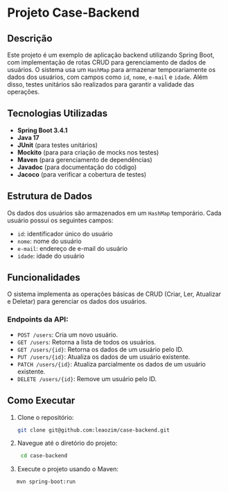 # Projeto Case-Backend

## Descrição
Este projeto é um exemplo de aplicação backend utilizando Spring Boot, com implementação de rotas CRUD para gerenciamento de dados de usuários. O sistema usa um `HashMap` para armazenar temporariamente os dados dos usuários, com campos como `id`, `nome`, `e-mail` e `idade`. Além disso, testes unitários são realizados para garantir a validade das operações.

## Tecnologias Utilizadas
- **Spring Boot 3.4.1**
- **Java 17**
- **JUnit** (para testes unitários)
- **Mockito** (para para criação de mocks nos testes)
- **Maven** (para gerenciamento de dependências)
- **Javadoc** (para documentação do código)
- **Jacoco** (para verificar a cobertura de testes)

## Estrutura de Dados
Os dados dos usuários são armazenados em um `HashMap` temporário. Cada usuário possui os seguintes campos:
- `id`: identificador único do usuário
- `nome`: nome do usuário
- `e-mail`: endereço de e-mail do usuário
- `idade`: idade do usuário

## Funcionalidades
O sistema implementa as operações básicas de CRUD (Criar, Ler, Atualizar e Deletar) para gerenciar os dados dos usuários.

### Endpoints da API:
- `POST /users`: Cria um novo usuário.
- `GET /users`: Retorna a lista de todos os usuários.
- `GET /users/{id}`: Retorna os dados de um usuário pelo ID.
- `PUT /users/{id}`: Atualiza os dados de um usuário existente.
- `PATCH /users/{id}`: Atualiza parcialmente os dados de um usuário existente.
- `DELETE /users/{id}`: Remove um usuário pelo ID.

## Como Executar

1. Clone o repositório:
   ```bash
   git clone git@github.com:leaozim/case-backend.git
   ```

2. Navegue até o diretório do projeto:
   ```bash
    cd case-backend
   ```
3. Execute o projeto usando o Maven:
 ```bash
    mvn spring-boot:run
   ```

